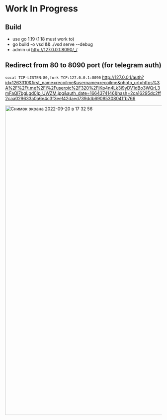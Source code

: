 # Work In Progress

## Build
 - use go 1.19 (1.18 must work to)
 - go build -o vsd && ./vsd serve --debug
 - admin ui http://127.0.0.1:8090/_/

 ## Redirect from 80 to 8090 port (for telegram auth)
`socat TCP-LISTEN:80,fork TCP:127.0.0.1:8090`
http://127.0.0.1/auth?id=1263310&first_name=recoilme&username=recoilme&photo_url=https%3A%2F%2Ft.me%2Fi%2Fuserpic%2F320%2FjKp4n4Lk3i9yDV1dBo3WQrL3mFaQl7bgLgd0Ip_UWZM.jpg&auth_date=1664374146&hash=2ca16295dc2ff2caa029633a0a6e4c3f3eef42daed739ddb69085308041fb766

<img width="994" alt="Снимок экрана 2022-09-20 в 17 32 56" src="https://user-images.githubusercontent.com/417177/191286332-3be6531d-e39f-4fb4-a4b5-7ae3a8b3b48d.png">
